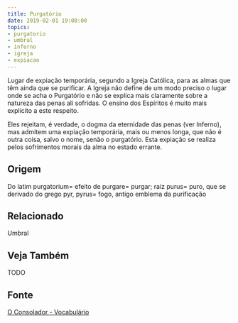 ```yaml
---
title: Purgatório
date: 2019-02-01 19:00:00
topics:
- purgatorio
- umbral
- inferno
- igreja
- expiacao
---
```


Lugar de expiação temporária, segundo a Igreja Católica, para as almas que têm
ainda que se purificar. A Igreja não define de um modo preciso o lugar onde se
acha o Purgatório e não se explica mais claramente sobre a natureza das penas
ali sofridas. O ensino dos Espíritos é muito mais explícito a este respeito.

Eles rejeitam, é verdade, o dogma da eternidade das penas (ver Inferno), mas
admitem uma expiação temporária, mais ou menos longa, que não é outra coisa,
salvo o nome, senão o purgatório. Esta expiação se realiza pelos sofrimentos
morais da alma no estado errante.

## Origem
Do latim purgatorium= efeito de purgare= purgar; raiz purus= puro,
que se derivado do grego pyr, pyrus= fogo, antigo emblema da purificação

## Relacionado
Umbral

## Veja Também
TODO

## Fonte
[O Consolador - Vocabulário](http://www.oconsolador.com.br/linkfixo/vocabulario/principal.html)
